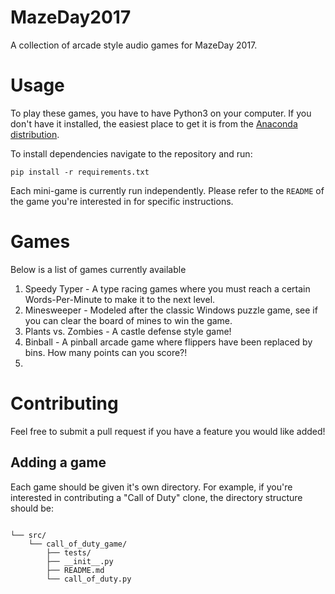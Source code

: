 # MazeDay2017

A collection of arcade style audio games for MazeDay 2017.

# Usage

To play these games, you have to have Python3 on your computer. If you don't have it installed, the easiest place to get it is from the [Anaconda distribution](https://www.continuum.io/downloads).

To install dependencies navigate to the repository and run:

```
pip install -r requirements.txt
```

Each mini-game is currently run independently. Please refer to the `README` of the game you're interested in for specific instructions.

# Games

Below is a list of games currently available

1. Speedy Typer - A type racing games where you must reach a certain Words-Per-Minute to make it to the next level.
2. Minesweeper - Modeled after the classic Windows puzzle game, see if you can clear the board of mines to win the game.
3. Plants vs. Zombies - A castle defense style game!
4. Binball - A pinball arcade game where flippers have been replaced by bins. How many points can you score?!
5.

# Contributing

Feel free to submit a pull request if you have a feature you would like added!

## Adding a game
Each game should be given it's own directory. For example, if you're interested in contributing a "Call of Duty" clone, the directory structure should be:
```

└── src/
    └── call_of_duty_game/
        ├── tests/
        ├── __init__.py
        ├── README.md
        └── call_of_duty.py

```
